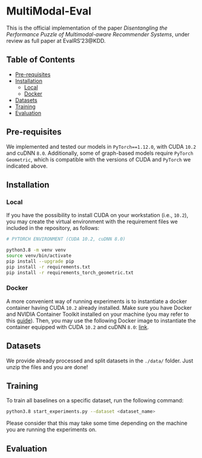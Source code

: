 # MultiModal-Eval

This is the official implementation of the paper _Disentangling the Performance Puzzle of Multimodal-aware Recommender Systems_, under review as full paper at EvalRS’23@KDD.

## Table of Contents
- [Pre-requisites](#pre-requisites)
- [Installation](#installation)
  - [Local](#local)
  - [Docker](#docker)
- [Datasets](#datasets)
- [Training](#training)
- [Evaluation](#evaluation)

## Pre-requisites

We implemented and tested our models in `PyTorch==1.12.0`, with CUDA `10.2` and cuDNN `8.0`. Additionally, some of graph-based models require `PyTorch Geometric`, which is compatible with the versions of CUDA and `PyTorch` we indicated above.

## Installation

### Local
If you have the possibility to install CUDA on your workstation (i.e., `10.2`), you may create the virtual environment with the requirement files we included in the repository, as follows:

```sh
# PYTORCH ENVIRONMENT (CUDA 10.2, cuDNN 8.0)

python3.8 -m venv venv
source venv/bin/activate
pip install --upgrade pip
pip install -r requirements.txt
pip install -r requirements_torch_geometric.txt
```

### Docker
A more convenient way of running experiments is to instantiate a docker container having CUDA `10.2` already installed. Make sure you have Docker and NVIDIA Container Toolkit installed on your machine (you may refer to this [guide](https://docs.nvidia.com/datacenter/cloud-native/container-toolkit/install-guide.html#installing-on-ubuntu-and-debian)). Then, you may use the following Docker image to instantiate the container equipped with CUDA `10.2` and cuDNN `8.0`: [link](https://hub.docker.com/layers/nvidia/cuda/10.2-cudnn8-devel-ubuntu18.04/images/sha256-3d1aefa978b106e8cbe50743bba8c4ddadacf13fe3165dd67a35e4d904f3aabe?context=explore).

## Datasets

We provide already processed and split datasets in the ```./data/``` folder. Just unzip the files and you are done!

## Training

To train all baselines on a specific dataset, run the following command:

```sh
python3.8 start_experiments.py --dataset <dataset_name>
```

Please consider that this may take some time depending on the machine you are running the experiments on.

## Evaluation
